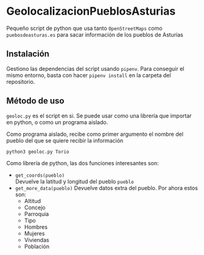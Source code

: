 # GeolocalizacionPueblosAsturias
Pequeño script de python que usa tanto `OpenStreetMaps` como `puebosdeasturas.es` para sacar información de los pueblos de Asturias

## Instalación

Gestiono las dependencias del script usando `pipenv`. Para conseguir el mismo entorno, basta con hacer `pipenv install` en la carpeta del repositorio.

## Método de uso

`geoloc.py` es el script en si. Se puede usar como una librería que importar en python, o como un programa aislado.

Como programa aislado, recibe como primer argumento el nombre del pueblo del que se quiere recibir la información

```
python3 geoloc.py Torio
```

Como librería de python, las dos funciones interesantes son:
 * `get_coords(pueblo)`  
   Devuelve la latitud y longitud del pueblo `pueblo`
 * `get_more_data(pueblo)`
   Devuelve datos extra del pueblo. Por ahora estos son:
   * Altitud
   * Concejo
   * Parroquia
   * Tipo
   * Hombres
   * Mujeres
   * Viviendas
   * Población
